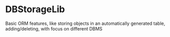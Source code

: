 DBStorageLib
============

Basic ORM features, like storing objects in an automatically generated table, adding/deleting, with focus on different DBMS